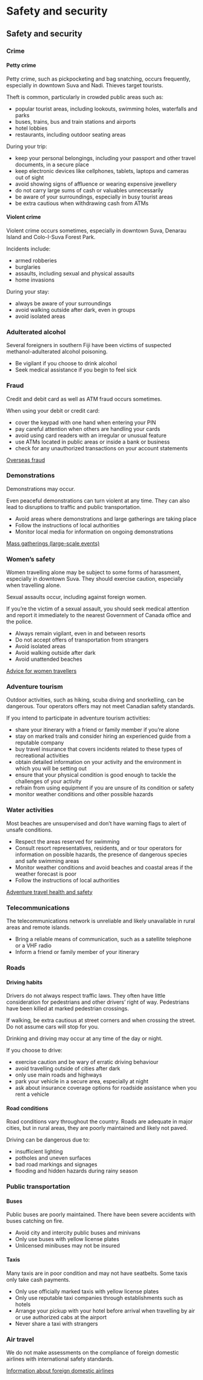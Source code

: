 # Safety and security

## Safety and security

### Crime

#### Petty crime

Petty crime, such as pickpocketing and bag snatching, occurs frequently, especially in downtown Suva and Nadi. Thieves target tourists.

Theft is common, particularly in crowded public areas such as:

* popular tourist areas, including lookouts, swimming holes, waterfalls and parks
* buses, trains, bus and train stations and airports
* hotel lobbies
* restaurants, including outdoor seating areas

During your trip:

* keep your personal belongings, including your passport and other travel documents, in a secure place
* keep electronic devices like cellphones, tablets, laptops and cameras out of sight
* avoid showing signs of affluence or wearing expensive jewellery
* do not carry large sums of cash or valuables unnecessarily
* be aware of your surroundings, especially in busy tourist areas
* be extra cautious when withdrawing cash from ATMs

#### Violent crime

Violent crime occurs sometimes, especially in downtown Suva, Denarau Island and Colo-I-Suva Forest Park.

Incidents include:

* armed robberies
* burglaries
* assaults, including sexual and physical assaults
* home invasions

During your stay:

* always be aware of your surroundings
* avoid walking outside after dark, even in groups
* avoid isolated areas

### Adulterated alcohol

Several foreigners in southern Fiji have been victims of suspected methanol-adulterated alcohol poisoning.

* Be vigilant if you choose to drink alcohol
* Seek medical assistance if you begin to feel sick

### Fraud

Credit and debit card as well as ATM fraud occurs sometimes.

When using your debit or credit card:

* cover the keypad with one hand when entering your PIN
* pay careful attention when others are handling your cards
* avoid using card readers with an irregular or unusual feature
* use ATMs located in public areas or inside a bank or business
* check for any unauthorized transactions on your account statements

[Overseas fraud](https://travel.gc.ca/travelling/health-safety/overseas-fraud)

### Demonstrations

Demonstrations may occur.

Even peaceful demonstrations can turn violent at any time. They can also lead to disruptions to traffic and public transportation.

* Avoid areas where demonstrations and large gatherings are taking place
* Follow the instructions of local authorities
* Monitor local media for information on ongoing demonstrations

[Mass gatherings (large-scale events)](https://travel.gc.ca/travelling/health-safety/mass-gatherings)

### Women’s safety

Women travelling alone may be subject to some forms of harassment, especially in downtown Suva. They should exercise caution, especially when travelling alone.

Sexual assaults occur, including against foreign women.

If you’re the victim of a sexual assault, you should seek medical attention and report it immediately to the nearest Government of Canada office and the police.

* Always remain vigilant, even in and between resorts
* Do not accept offers of transportation from strangers
* Avoid isolated areas
* Avoid walking outside after dark
* Avoid unattended beaches

[Advice for women travellers](https://travel.gc.ca/travelling/health-safety/advice-for-women-travellers "Advice for women travellers")

### Adventure tourism

Outdoor activities, such as hiking, scuba diving and snorkelling, can be dangerous. Tour operators offers may not meet Canadian safety standards.

If you intend to participate in adventure tourism activities:

* share your itinerary with a friend or family member if you’re alone
* stay on marked trails and consider hiring an experienced guide from a reputable company
* buy travel insurance that covers incidents related to these types of recreational activities
* obtain detailed information on your activity and the environment in which you will be setting out
* ensure that your physical condition is good enough to tackle the challenges of your activity
* refrain from using equipment if you are unsure of its condition or safety
* monitor weather conditions and other possible hazards

### Water activities

Most beaches are unsupervised and don’t have warning flags to alert of unsafe conditions.

* Respect the areas reserved for swimming
* Consult resort representatives, residents, and or tour operators for information on possible hazards, the presence of dangerous species and safe swimming areas
* Monitor weather conditions and avoid beaches and coastal areas if the weather forecast is poor
* Follow the instructions of local authorities

[Adventure travel health and safety](https://travel.gc.ca/travelling/health-safety/adventure-travellers)

### Telecommunications

The telecommunications network is unreliable and likely unavailable in rural areas and remote islands.

* Bring a reliable means of communication, such as a satellite telephone or a VHF radio
* Inform a friend or family member of your itinerary

### Roads

#### Driving habits

Drivers do not always respect traffic laws. They often have little consideration for pedestrians and other drivers’ right of way. Pedestrians have been killed at marked pedestrian crossings.

If walking, be extra cautious at street corners and when crossing the street. Do not assume cars will stop for you.

Drinking and driving may occur at any time of the day or night.

If you choose to drive:

* exercise caution and be wary of erratic driving behaviour
* avoid travelling outside of cities after dark
* only use main roads and highways
* park your vehicle in a secure area, especially at night
* ask about insurance coverage options for roadside assistance when you rent a vehicle

#### Road conditions

Road conditions vary throughout the country. Roads are adequate in major cities, but in rural areas, they are poorly maintained and likely not paved.

Driving can be dangerous due to:

* insufficient lighting
* potholes and uneven surfaces
* bad road markings and signages
* flooding and hidden hazards during rainy season

### Public transportation

#### Buses

Public buses are poorly maintained. There have been severe accidents with buses catching on fire.

* Avoid city and intercity public buses and minivans
* Only use buses with yellow license plates
* Unlicensed minibuses may not be insured

#### Taxis

Many taxis are in poor condition and may not have seatbelts. Some taxis only take cash payments.

* Only use officially marked taxis with yellow license plates
* Only use reputable taxi companies through establishments such as hotels
* Arrange your pickup with your hotel before arrival when travelling by air or use authorized cabs at the airport
* Never share a taxi with strangers

### Air travel

We do not make assessments on the compliance of foreign domestic airlines with international safety standards.

[Information about foreign domestic airlines](https://travel.gc.ca/air/in-flight-safety#other)